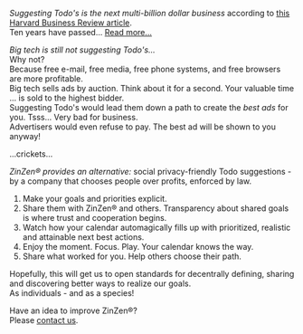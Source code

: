 *Suggesting Todo's is the next multi-billion dollar business* according to [this Harvard Business Review article](https://hbr.org/2013/10/reinventing-the-to-do-list-a-multi-billion-dollar-opportunity).  
Ten years have passed...  [Read more...](https://blog.zinzen.me/2021/09/09/Big-tech-will-never-help-us.html)   

*Big tech is still not suggesting Todo's...*  
Why not?  
Because free e-mail, free media, free phone systems, and free browsers are more profitable.  
Big tech sells ads by auction. Think about it for a second. Your valuable time ... is sold to the highest bidder.  
Suggesting Todo's would lead them down a path to create the *best ads* for you. Tsss... Very bad for business.  
Advertisers would even refuse to pay. The best ad will be shown to you anyway!  
  
...crickets...  
  
*ZinZen® provides an alternative:* social privacy-friendly Todo suggestions - by a company that chooses people over profits, enforced by law.  
1. Make your goals and priorities explicit.  
2. Share them with ZinZen® and others. Transparency about shared goals is where trust and cooperation begins.  
3. Watch how your calendar automagically fills up with prioritized, realistic and attainable next best actions.  
4. Enjoy the moment. Focus. Play. Your calendar knows the way.  
5. Share what worked for you. Help others choose their path.  
  
Hopefully, this will get us to open standards for decentrally defining, sharing and discovering better ways to realize our goals.  
As individuals - and as a species!


Have an idea to improve ZinZen®?  
Please [contact us](https://zinzen.me/contact.html).
